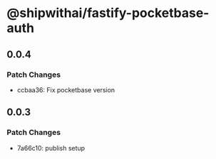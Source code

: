 # @shipwithai/fastify-pocketbase-auth

## 0.0.4

### Patch Changes

- ccbaa36: Fix pocketbase version

## 0.0.3

### Patch Changes

- 7a66c10: publish setup
